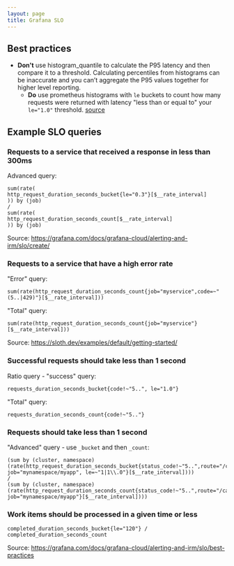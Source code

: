 ```yaml
---
layout: page
title: Grafana SLO
---
```


## Best practices

- **Don't** use histogram_quantile to calculate the P95 latency and then compare it to a threshold. Calculating percentiles from histograms can be inaccurate and you can’t aggregate the P95 values together for higher level reporting. 
  - **Do** use prometheus histograms with `le` buckets to count how many requests were returned with latency "less than or equal to" your `le="1.0"` threshold. [source](https://grafana.com/docs/grafana-cloud/alerting-and-irm/slo/best-practices)

## Example SLO queries

### Requests to a service that received a response in less than 300ms

Advanced query:

    sum(rate(
    http_request_duration_seconds_bucket{le="0.3"}[$__rate_interval]
    )) by (job)
    /
    sum(rate(
    http_request_duration_seconds_count[$__rate_interval]
    )) by (job)

Source: https://grafana.com/docs/grafana-cloud/alerting-and-irm/slo/create/

### Requests to a service that have a high error rate

"Error" query:

    sum(rate(http_request_duration_seconds_count{job="myservice",code=~"(5..|429)"}[$__rate_interval]))

"Total" query:

    sum(rate(http_request_duration_seconds_count{job="myservice"}[$__rate_interval]))

Source: https://sloth.dev/examples/default/getting-started/

### Successful requests should take less than 1 second

Ratio query - "success" query:

    requests_duration_seconds_bucket{code!~"5..", le="1.0"}

"Total" query:

    requests_duration_seconds_count{code!~"5.."}

### Requests should take less than 1 second

"Advanced" query - use `_bucket` and then `_count`:

    (sum by (cluster, namespace) (rate(http_request_duration_seconds_bucket{status_code!~"5..",route="/cart", job="mynamespace/myapp", le=~"1|1\\.0"}[$__rate_interval]))) 
    / 
    (sum by (cluster, namespace) (rate(http_request_duration_seconds_count{status_code!~"5..",route="/cart", job="mynamespace/myapp"}[$__rate_interval])))

### Work items should be processed in a given time or less

    completed_duration_seconds_bucket{le="120"} / completed_duration_seconds_count

Source: https://grafana.com/docs/grafana-cloud/alerting-and-irm/slo/best-practices

